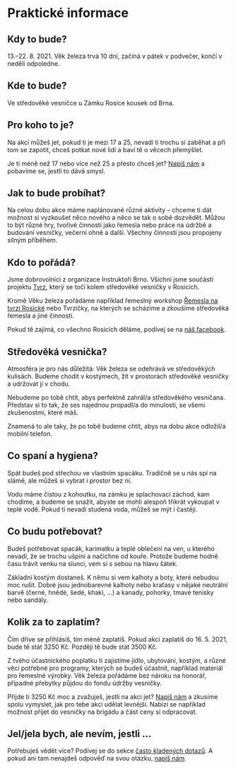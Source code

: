 Praktické informace
===================

Kdy to bude?
------------
13.&ndash;22. 8. 2021. Věk železa trvá 10 dní, začíná v pátek v podvečer, končí v neděli odpoledne.

Kde to bude?
------------
Ve středověké vesničce u Zámku Rosice kousek od Brna.

Pro koho to je?
---------------
Na akci můžeš jet, pokud ti je mezi 17 a 25, nevadí ti trochu si zaběhat a při tom se zapotit,
chceš potkat nové lidi a baví tě o věcech přemýšlet.

Je ti méně než 17 nebo více než 25 a přesto chceš jet? [Napiš nám](#contact) a pobavíme se,
jestli to dává smysl.

Jak to bude probíhat?
---------------------
Na celou dobu akce máme naplánované různé aktivity &ndash; chceme ti dát možnost si vyzkoušet něco nového
a něco se tak o sobě dozvědět. Můžou to být různé hry, tvořivé činnosti jako řemesla nebo práce
na údržbě a budování vesničky, večerní ohně a další. Všechny činnosti jsou propojeny silným příběhem.

Kdo to pořádá?
--------------
Jsme dobrovolníci z organizace Instruktoři Brno. Všichni jsme součástí projektu [Tvrz](https://www.tvrz.net),
který se točí kolem středověké vesničky v Rosicích.

Kromě Věku železa pořádáme například řemeslný workshop [Řemesla na tvrzi Rosické](https://remesla.tvrz.net) nebo Tvrzičky,
na kterých se scházíme a zkoušíme středověká řemesla a jiné činnosti.

Pokud tě zajímá, co všechno Rosicích děláme, podívej se na [náš facebook](https://www.facebook.com/tvrz.net).

Středověká vesnička?
--------------------
Atmosféra je pro nás důležitá: Věk železa se odehrává ve středověkých kulisách.
Budeme chodit v kostýmech, žít v prostorách středověké vesničky a udržovat ji v chodu.

Nebudeme po tobě chtít, abys perfektně zahrál/a středověkého vesničana. Představ si to tak,
že ses najednou propadl/a do minulosti, se všemi zkušenostmi, které máš.

Znamená to ale taky, že po tobě budeme chtít, abys na dobu akce odložil/a mobilní telefon.

Co spaní a hygiena?
-------------------
Spát budeš pod střechou ve vlastním spacáku. Tradičně se u nás spí na slámě, ale můžeš si vybrat
i prostor bez ní.

Vodu máme čistou z kohoutku, na zámku je splachovací záchod, kam chodíme, a budeme se snažit,
abyste se mohli alespoň třikrát vykoupat v teplé vodě. Pokud ti nevadí studená voda,
můžeš se mýt i častěji.

Co budu potřebovat?
-------------------
Budeš potřebovat spacák, karimatku a teplé oblečení na ven, u kterého nevadí, že se trochu ušpiní
a načichne od kouře. Protože budeme hodně času trávit venku na slunci, vem si s sebou na hlavu šátek.

Základní kostým dostaneš. K němu si vem kalhoty a boty, které nebudou moc rušit.
Dobré jsou jednobarevné kalhoty nebo kraťasy v nějaké neutrální barvě (černé, hnědé, šedé, khaki, ...)
a kanady, pohorky, tmavé tenisky nebo sandály.

Kolik za to zaplatím?
---------------------
Čím dříve se přihlásíš, tím méně zaplatíš. Pokud akci zaplatíš do 16. 5. 2021, bude tě stát 3250 Kč.
Později tě bude stát 3500 Kč.

Z tvého účastnického poplatku ti zajistíme jídlo, ubytování, kostým, a různé věci potřebné pro programy,
kterých se budeš účastnit, například materiál pro řemeslné výrobky. Věk železa pořádáme bez nároku
na honorář, případné přebytky půjdou do fondu údržby vesničky.

Přijde ti 3250 Kč moc a zvažuješ, jestli na akci jet? [Napiš nám](#contact) a zkusíme spolu vymyslet,
jak pro tebe akci udělat levnější. Nabízí se například možnost přijet do vesničky na brigádu a část ceny si odpracovat.

Jel/jela bych, ale nevím, jestli ...
------------------------------------
Potřebuješ vědět více? Podívej se do sekce [často kladených dotazů](#faq).
A pokud ani tam nenajdeš odpověď na svou otázku, [napiš nám](#contact).

